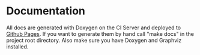 # Documentation

All docs are generated with Doxygen on the CI Server and deployed to [Github Pages](https://lkrieg.github.io/rhoen/). If you want to generate them by hand call "make docs" in the project root directory. Also make sure you have Doxygen and Graphviz installed.
